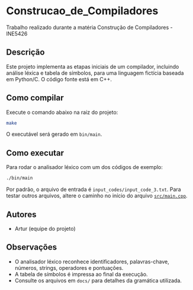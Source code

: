 # Construcao_de_Compiladores

Trabalho realizado durante a matéria Construção de Compiladores - INE5426

## Descrição

Este projeto implementa as etapas iniciais de um compilador, incluindo análise léxica e tabela de símbolos, para uma linguagem fictícia baseada em Python/C. O código fonte está em C++.

## Como compilar

Execute o comando abaixo na raiz do projeto:

```sh
make
```

O executável será gerado em `bin/main`.

## Como executar

Para rodar o analisador léxico com um dos códigos de exemplo:

```sh
./bin/main
```

Por padrão, o arquivo de entrada é `input_codes/input_code_3.txt`. Para testar outros arquivos, altere o caminho no início do arquivo [`src/main.cpp`](src/main.cpp).

## Autores

- Artur (equipe do projeto)

## Observações

- O analisador léxico reconhece identificadores, palavras-chave, números, strings, operadores e pontuações.
- A tabela de símbolos é impressa ao final da execução.
- Consulte os arquivos em `docs/` para detalhes da gramática utilizada.